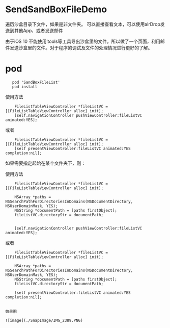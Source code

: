 # SendSandBoxFileDemo

遍历沙盒目录下文件，如果是非文件夹。
可以直接查看文本，可以使用airDrop发送到其他App，或者发送邮件

由于iOS 10 不能使用itools等工具导出沙盒里的文件，所以做了一个页面，利用邮件发送沙盒里的文件。对于程序的调试及文件的处理情况进行更好的了解。

# pod 
```
   pod 'SandBoxFileList'
   pod install
```

使用方法 
```objc
    FileListTableViewController *fileListVC = [[FileListTableViewController alloc] init];
    [self.navigationController pushViewController:fileListVC animated:YES];
```
或者
```objc
    FileListTableViewController *fileListVC = [[FileListTableViewController alloc] init];
    [self presentViewController:fileListVC animated:YES completion:nil];
```


如果需要指定起始在某个文件夹下，则：


使用方法 
```objc
    FileListTableViewController *fileListVC = [[FileListTableViewController alloc] init];

    NSArray *paths = NSSearchPathForDirectoriesInDomains(NSDocumentDirectory, NSUserDomainMask, YES);
    NSString *documentPath = [paths firstObject];
    fileListVC.directoryStr = documentPath;


    [self.navigationController pushViewController:fileListVC animated:YES];
```
或者
```objc
    FileListTableViewController *fileListVC = [[FileListTableViewController alloc] init];

    NSArray *paths = NSSearchPathForDirectoriesInDomains(NSDocumentDirectory, NSUserDomainMask, YES);
    NSString *documentPath = [paths firstObject];
    fileListVC.directoryStr = documentPath;

    [self presentViewController:fileListVC animated:YES completion:nil];


效果图

![image](./SnapImage/IMG_2389.PNG)
